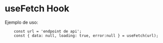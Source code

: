 # useFetch Hook

Ejemplo de uso:
```
    const url = 'endpoint de api';
    const { data: null, loading: true, error:null } = useFetch(url);
```
